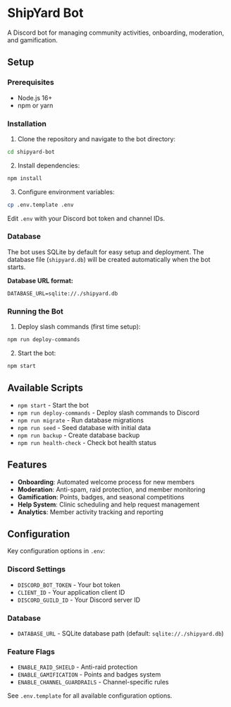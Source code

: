 # ShipYard Bot

A Discord bot for managing community activities, onboarding, moderation, and gamification.

## Setup

### Prerequisites
- Node.js 16+ 
- npm or yarn

### Installation

1. Clone the repository and navigate to the bot directory:
```bash
cd shipyard-bot
```

2. Install dependencies:
```bash
npm install
```

3. Configure environment variables:
```bash
cp .env.template .env
```
Edit `.env` with your Discord bot token and channel IDs.

### Database

The bot uses SQLite by default for easy setup and deployment. The database file (`shipyard.db`) will be created automatically when the bot starts.

**Database URL format:**
```
DATABASE_URL=sqlite://./shipyard.db
```

### Running the Bot

1. Deploy slash commands (first time setup):
```bash
npm run deploy-commands
```

2. Start the bot:
```bash
npm start
```

## Available Scripts

- `npm start` - Start the bot
- `npm run deploy-commands` - Deploy slash commands to Discord
- `npm run migrate` - Run database migrations
- `npm run seed` - Seed database with initial data
- `npm run backup` - Create database backup
- `npm run health-check` - Check bot health status

## Features

- **Onboarding**: Automated welcome process for new members
- **Moderation**: Anti-spam, raid protection, and member monitoring
- **Gamification**: Points, badges, and seasonal competitions
- **Help System**: Clinic scheduling and help request management
- **Analytics**: Member activity tracking and reporting

## Configuration

Key configuration options in `.env`:

### Discord Settings
- `DISCORD_BOT_TOKEN` - Your bot token
- `CLIENT_ID` - Your application client ID
- `DISCORD_GUILD_ID` - Your Discord server ID

### Database
- `DATABASE_URL` - SQLite database path (default: `sqlite://./shipyard.db`)

### Feature Flags
- `ENABLE_RAID_SHIELD` - Anti-raid protection
- `ENABLE_GAMIFICATION` - Points and badges system
- `ENABLE_CHANNEL_GUARDRAILS` - Channel-specific rules

See `.env.template` for all available configuration options.